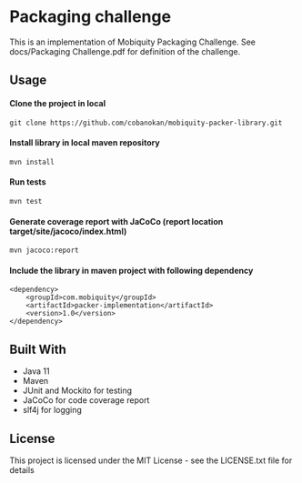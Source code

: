 # Packaging challenge
This is an implementation of Mobiquity Packaging Challenge.
See docs/Packaging Challenge.pdf for definition of the challenge.

## Usage
#### Clone the project in local
```
git clone https://github.com/cobanokan/mobiquity-packer-library.git
```

#### Install library in local maven repository
```
mvn install
```

#### Run tests
```
mvn test
```

#### Generate coverage report with JaCoCo (report location target/site/jacoco/index.html)
```
mvn jacoco:report
```

#### Include the library in maven project with following dependency
```
<dependency>
	<groupId>com.mobiquity</groupId>
	<artifactId>packer-implementation</artifactId>
	<version>1.0</version>
</dependency>
```

## Built With
* Java 11
* Maven
* JUnit and Mockito for testing
* JaCoCo for code coverage report
* slf4j for logging

## License
This project is licensed under the MIT License - see the LICENSE.txt file for details
